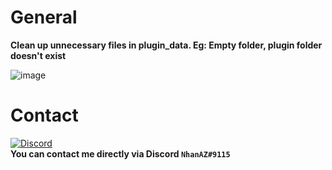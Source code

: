 # General
**Clean up unnecessary files in plugin_data. Eg: Empty folder, plugin folder doesn't exist**

![image](https://user-images.githubusercontent.com/60387689/181310592-bacabed7-43c5-4bb2-8270-58e32a71b50b.png)


# Contact
[![Discord](https://img.shields.io/discord/986553214889517088?label=discord&color=7289DA&logo=discord)](https://discord.gg/j2X83ujT6c)\
**You can contact me directly via Discord `NhanAZ#9115`**
